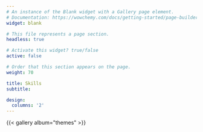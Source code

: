```yaml
---
# An instance of the Blank widget with a Gallery page element.
# Documentation: https://wowchemy.com/docs/getting-started/page-builder/
widget: blank

# This file represents a page section.
headless: true

# Activate this widget? true/false
active: false

# Order that this section appears on the page.
weight: 70

title: Skills 
subtitle:

design:
  columns: '2'
---
```


{{< gallery album="themes" >}}
